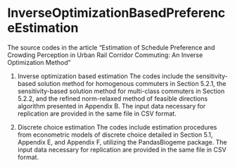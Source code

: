 # InverseOptimizationBasedPreferenceEstimation
The source codes in the article “Estimation of Schedule Preference and Crowding Perception in Urban Rail Corridor Commuting: An Inverse Optimization Method”
1. Inverse optimization based estimation
   The codes include the sensitivity-based solution method for homogenous commuters in Section 5.2.1, the sensitivity-based solution method for multi-class commuters in Section 5.2.2, and the refined norm-relaxed method of feasible directions algorithm presented in Appendix B. The input data necessary for replication are provided in the same file in CSV format.
   
3. Discrete choice estimation
   The codes include estimation procedures from econometric models of discrete choice detailed in Section 5.1, Appendix E, and Appendix F, utilizing the PandasBiogeme package. The input data necessary for replication are provided in the same file in CSV format.
